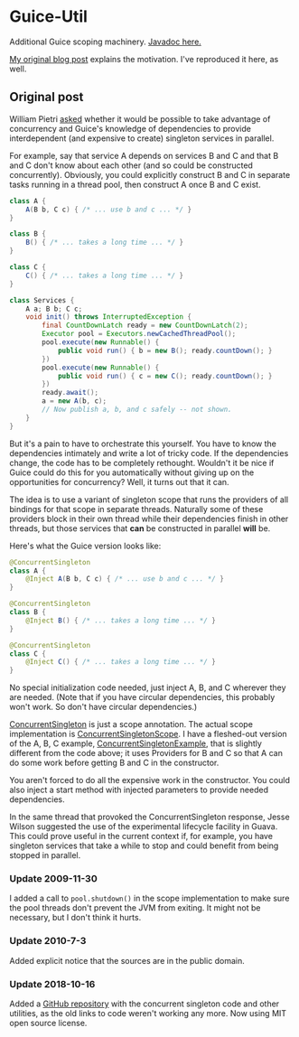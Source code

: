 # Guice-Util
Additional Guice scoping machinery. [Javadoc here.](https://tembrel.github.io/Guice-Util/javadoc/)

[My original blog post](https://tembrel.blogspot.com/2009/11/concurrently-initialized-singletons-in.html) explains the motivation. I've reproduced it here, as well.

## Original post

William Pietri [asked](
  http://groups.google.com/group/google-guice/browse_thread/thread/d56f336baae2113e?tvc=2"
) whether it would be possible to take advantage of concurrency and Guice's knowledge of dependencies to provide interdependent (and expensive to create) singleton services in parallel.

For example, say that service A depends on services B and C and that B and C don't know about each other (and so could be constructed concurrently). Obviously, you could explicitly construct B and C in separate tasks running in a thread pool, then construct A once B and C exist.

```java
class A {
    A(B b, C c) { /* ... use b and c ... */ }
}

class B {
    B() { /* ... takes a long time ... */ }
}

class C {
    C() { /* ... takes a long time ... */ }
}

class Services {
    A a; B b; C c;
    void init() throws InterruptedException {
        final CountDownLatch ready = new CountDownLatch(2);
        Executor pool = Executors.newCachedThreadPool();
        pool.execute(new Runnable() {
            public void run() { b = new B(); ready.countDown(); }
        })
        pool.execute(new Runnable() {
            public void run() { c = new C(); ready.countDown(); }
        })
        ready.await();
        a = new A(b, c);
        // Now publish a, b, and c safely -- not shown.
    }
}
```
But it's a pain to have to orchestrate this yourself. You have to know the dependencies intimately and write a lot of tricky code. If the dependencies change, the code has to be completely rethought. Wouldn't it be nice if Guice could do this for you automatically without giving up on the opportunities for concurrency? Well, it turns out that it can.

The idea is to use a variant of singleton scope that runs the providers of all bindings for that scope in separate threads. Naturally some of these providers block in their own thread while their dependencies finish in other threads, but those services that __can__ be constructed in parallel __will__ be.

Here's what the Guice version looks like:
```java
@ConcurrentSingleton
class A {
    @Inject A(B b, C c) { /* ... use b and c ... */ }
}

@ConcurrentSingleton
class B {
    @Inject B() { /* ... takes a long time ... */ }
}

@ConcurrentSingleton
class C {
    @Inject C() { /* ... takes a long time ... */ }
}
```
No special initialization code needed, just inject A, B, and C wherever they are needed. (Note that if you have circular dependencies, this probably won't work. So don't have circular dependencies.)

[ConcurrentSingleton](
  https://github.com/Tembrel/Guice-Util/blob/master/src/main/java/net/peierls/guiceutil/ConcurrentSingleton.java
) is just a scope annotation. The actual scope implementation is [ConcurrentSingletonScope](https://github.com/Tembrel/Guice-Util/blob/master/src/main/java/net/peierls/guiceutil/ConcurrentSingletonScope.java
). I have a fleshed-out version of the A, B, C example, [ConcurrentSingletonExample](https://github.com/Tembrel/Guice-Util/blob/master/src/test/java/net/peierls/guiceutil/ConcurrentSingletonExample.java
), that is slightly different from the code above; it uses Providers for B and C so that A can do some work before getting B and C in the constructor.

You aren't forced to do all the expensive work in the constructor. You could also inject a start method with injected parameters to provide needed dependencies.

In the same thread that provoked the ConcurrentSingleton response, Jesse Wilson suggested the use of the experimental lifecycle facility in Guava. This could prove useful in the current context if, for example, you have singleton services that take a while to stop and could benefit from being stopped in parallel.

### Update 2009-11-30 ###

I added a call to <code>pool.shutdown()</code> in the scope implementation to make sure the pool threads don't prevent the JVM from exiting. It might not be necessary, but I don't think it hurts.

### Update 2010-7-3 ###

Added explicit notice that the sources are in the public domain.

### Update 2018-10-16 ###

Added a [GitHub repository](
  https://github.com/Tembrel/Guice-Util
) with the concurrent singleton code and other utilities, as the old links to code weren't working any more. Now using MIT open source license.

